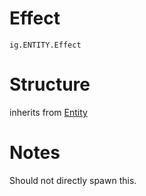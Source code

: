 # Effect
`ig.ENTITY.Effect`

# Structure
inherits from [Entity](/entities/base/entity.md)



# Notes
Should not directly spawn this.